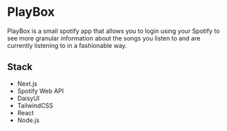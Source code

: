 # PlayBox
PlayBox is a small spotify app that allows you to login using your Spotify to see more granular information
about the songs you listen to and are currently listening to in a fashionable way.

## Stack
- Next.js
- Spotify Web API
- DaisyUI
- TailwindCSS
- React
- Node.js